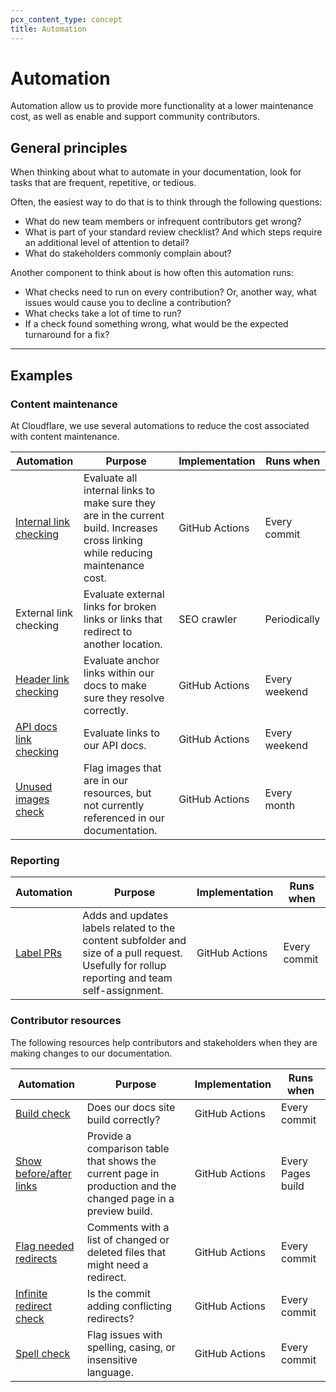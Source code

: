 ```yaml
---
pcx_content_type: concept
title: Automation
---
```


# Automation

Automation allow us to provide more functionality at a lower maintenance cost, as well as enable and support community contributors.

## General principles

When thinking about what to automate in your documentation, look for tasks that are frequent, repetitive, or tedious.

Often, the easiest way to do that is to think through the following questions:

- What do new team members or infrequent contributors get wrong?
- What is part of your standard review checklist? And which steps require an additional level of attention to detail?
- What do stakeholders commonly complain about?

Another component to think about is how often this automation runs:

- What checks need to run on every contribution? Or, another way, what issues would cause you to decline a contribution?
- What checks take a lot of time to run?
- If a check found something wrong, what would be the expected turnaround for a fix?

---

## Examples

### Content maintenance

At Cloudflare, we use several automations to reduce the cost associated with content maintenance.

| Automation | Purpose | Implementation | Runs when |
| --- | --- | --- | --- |
| [Internal link checking](https://github.com/cloudflare/cloudflare-docs/blob/production/bin/crawl.ts) | Evaluate all internal links to make sure they are in the current build. Increases cross linking while reducing maintenance cost. | GitHub Actions | Every commit |
| External link checking | Evaluate external links for broken links or links that redirect to another location. | SEO crawler | Periodically |
| [Header link checking](https://github.com/cloudflare/cloudflare-docs/blob/production/.github/workflows/anchor-link-audit.yml) | Evaluate anchor links within our docs to make sure they resolve correctly. | GitHub Actions | Every weekend |
| [API docs link checking](https://github.com/cloudflare/cloudflare-docs/blob/production/.github/workflows/api-links-crawl.yml) | Evaluate links to our API docs. | GitHub Actions | Every weekend |
| [Unused images check](https://github.com/cloudflare/cloudflare-docs/blob/production/.github/workflows/image-audit.yml) | Flag images that are in our resources, but not currently referenced in our documentation. | GitHub Actions | Every month |

### Reporting

| Automation | Purpose | Implementation | Runs when |
| --- | --- | --- | --- |
| [Label PRs](https://github.com/cloudflare/cloudflare-docs/blob/production/.github/workflows/label-pr.yml) | Adds and updates labels related to the content subfolder and size of a pull request. Usefully for rollup reporting and team self-assignment. | GitHub Actions | Every commit |

### Contributor resources

The following resources help contributors and stakeholders when they are making changes to our documentation.

| Automation | Purpose | Implementation | Runs when |
| --- | --- | --- | --- |
| [Build check](https://github.com/cloudflare/cloudflare-docs/blob/production/.github/workflows/ci.yml) | Does our docs site build correctly? | GitHub Actions | Every commit |
| [Show before/after links](https://github.com/cloudflare/cloudflare-docs/blob/production/.github/workflows/show-changed-files.yml) | Provide a comparison table that shows the current page in production and the changed page in a preview build. | GitHub Actions | Every Pages build |
| [Flag needed redirects](https://github.com/cloudflare/cloudflare-docs/blob/production/.github/workflows/comment-changed-filenames.yml) | Comments with a list of changed or deleted files that might need a redirect. | GitHub Actions | Every commit |
| [Infinite redirect check](https://github.com/cloudflare/cloudflare-docs/blob/production/bin/find-infinite-redirects.ts) | Is the commit adding conflicting redirects?  | GitHub Actions | Every commit |
| [Spell check](https://github.com/cloudflare/cloudflare-docs/blob/production/.github/workflows/spell-check.yml) | Flag issues with spelling, casing, or insensitive language. | GitHub Actions | Every commit |